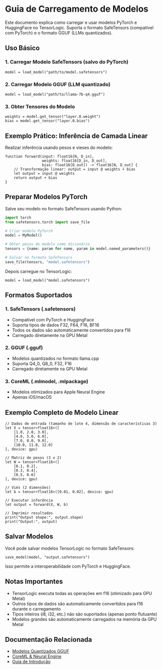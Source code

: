 # Guia de Carregamento de Modelos

Este documento explica como carregar e usar modelos PyTorch e HuggingFace no TensorLogic. Suporta o formato SafeTensors (compatível com PyTorch) e o formato GGUF (LLMs quantizados).

## Uso Básico

### 1. Carregar Modelo SafeTensors (salvo do PyTorch)

```tensorlogic
model = load_model("path/to/model.safetensors")
```

### 2. Carregar Modelo GGUF (LLM quantizado)

```tensorlogic
model = load_model("path/to/llama-7b-q4.gguf")
```

### 3. Obter Tensores do Modelo

```tensorlogic
weights = model.get_tensor("layer.0.weight")
bias = model.get_tensor("layer.0.bias")
```

## Exemplo Prático: Inferência de Camada Linear

Realizar inferência usando pesos e vieses do modelo:

```tensorlogic
function forward(input: float16[N, D_in],
                 weights: float16[D_in, D_out],
                 bias: float16[D_out]) -> float16[N, D_out] {
    // Transformação linear: output = input @ weights + bias
    let output = input @ weights
    return output + bias
}
```

## Preparar Modelos PyTorch

Salve seu modelo no formato SafeTensors usando Python:

```python
import torch
from safetensors.torch import save_file

# Criar modelo PyTorch
model = MyModel()

# Obter pesos do modelo como dicionário
tensors = {name: param for name, param in model.named_parameters()}

# Salvar no formato SafeTensors
save_file(tensors, "model.safetensors")
```

Depois carregue no TensorLogic:

```tensorlogic
model = load_model("model.safetensors")
```

## Formatos Suportados

### 1. SafeTensors (.safetensors)

- Compatível com PyTorch e HuggingFace
- Suporta tipos de dados F32, F64, F16, BF16
- Todos os dados são automaticamente convertidos para f16
- Carregado diretamente na GPU Metal

### 2. GGUF (.gguf)

- Modelos quantizados no formato llama.cpp
- Suporta Q4_0, Q8_0, F32, F16
- Carregado diretamente na GPU Metal

### 3. CoreML (.mlmodel, .mlpackage)

- Modelos otimizados para Apple Neural Engine
- Apenas iOS/macOS

## Exemplo Completo de Modelo Linear

```tensorlogic
// Dados de entrada (tamanho de lote 4, dimensão de características 3)
let X = tensor<float16>([
    [1.0, 2.0, 3.0],
    [4.0, 5.0, 6.0],
    [7.0, 8.0, 9.0],
    [10.0, 11.0, 12.0]
], device: gpu)

// Matriz de pesos (3 x 2)
let W = tensor<float16>([
    [0.1, 0.2],
    [0.3, 0.4],
    [0.5, 0.6]
], device: gpu)

// Viés (2 dimensões)
let b = tensor<float16>([0.01, 0.02], device: gpu)

// Executar inferência
let output = forward(X, W, b)

// Imprimir resultados
print("Output shape:", output.shape)
print("Output:", output)
```

## Salvar Modelos

Você pode salvar modelos TensorLogic no formato SafeTensors:

```tensorlogic
save_model(model, "output.safetensors")
```

Isso permite a interoperabilidade com PyTorch e HuggingFace.

## Notas Importantes

- TensorLogic executa todas as operações em f16 (otimizado para GPU Metal)
- Outros tipos de dados são automaticamente convertidos para f16 durante o carregamento
- Tipos inteiros (i8, i32, etc.) não são suportados (apenas ponto flutuante)
- Modelos grandes são automaticamente carregados na memória da GPU Metal

## Documentação Relacionada

- [Modelos Quantizados GGUF](gguf_quantization.md)
- [CoreML & Neural Engine](coreml_neural_engine.md)
- [Guia de Introdução](../claudedocs/getting_started.md)
